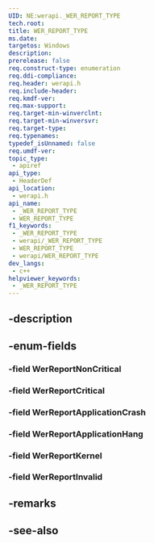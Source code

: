 ```yaml
---
UID: NE:werapi._WER_REPORT_TYPE
tech.root: 
title: WER_REPORT_TYPE
ms.date: 
targetos: Windows
description: 
prerelease: false
req.construct-type: enumeration
req.ddi-compliance: 
req.header: werapi.h
req.include-header: 
req.kmdf-ver: 
req.max-support: 
req.target-min-winverclnt: 
req.target-min-winversvr: 
req.target-type: 
req.typenames: 
typedef_isUnnamed: false
req.umdf-ver: 
topic_type:
 - apiref
api_type:
 - HeaderDef
api_location:
 - werapi.h
api_name:
 - _WER_REPORT_TYPE
 - WER_REPORT_TYPE
f1_keywords:
 - _WER_REPORT_TYPE
 - werapi/_WER_REPORT_TYPE
 - WER_REPORT_TYPE
 - werapi/WER_REPORT_TYPE
dev_langs:
 - c++
helpviewer_keywords:
 - _WER_REPORT_TYPE
---
```


## -description

## -enum-fields

### -field WerReportNonCritical

### -field WerReportCritical

### -field WerReportApplicationCrash

### -field WerReportApplicationHang

### -field WerReportKernel

### -field WerReportInvalid

## -remarks

## -see-also

